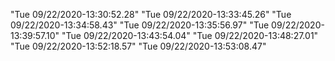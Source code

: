 "Tue 09/22/2020-13:30:52.28" 
"Tue 09/22/2020-13:33:45.26" 
"Tue 09/22/2020-13:34:58.43" 
"Tue 09/22/2020-13:35:56.97" 
"Tue 09/22/2020-13:39:57.10" 
"Tue 09/22/2020-13:43:54.04" 
"Tue 09/22/2020-13:48:27.01" 
"Tue 09/22/2020-13:52:18.57" 
"Tue 09/22/2020-13:53:08.47" 
